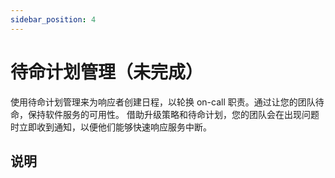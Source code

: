 ```yaml
---
sidebar_position: 4
---
```


# 待命计划管理（未完成）

使用待命计划管理来为响应者创建日程，以轮换 on-call 职责。通过让您的团队待命，保持软件服务的可用性。
借助升级策略和待命计划，您的团队会在出现问题时立即收到通知，以便他们能够快速响应服务中断。

## 说明
